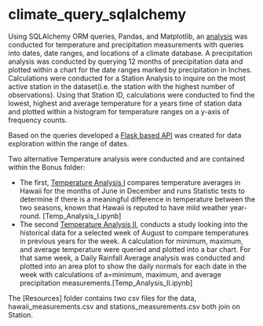 # climate_query_sqlalchemy

Using SQLAlchemy ORM queries, Pandas, and Matplotlib, an <a href="https://github.com/cspence001/climate_query_sqlalchemy/blob/main/climate_starter.ipynb">analysis</a> was conducted for temperature and precipitation measurements with queries into dates, date ranges, and locations of a climate database. A precipitation analysis was conducted by querying 12 months of precipitation data and plotted within a chart for the date ranges marked by precipitation in Inches. Calculations were conducted for a Station Analysis to inquire on the most active station in the dataset(i.e. the station with the highest number of observations). Using that Station ID, calculations were conducted to find the lowest, highest and average temperature for a years time of station data and plotted within a histogram for temperature ranges on a y-axis of frequency counts.

Based on the queries developed a  <a href="https://github.com/cspence001/climate_query_sqlalchemy/blob/main/climate_app.py">Flask based API</a> was created for data exploration within the range of dates.

Two alternative Temperature analysis were conducted and are contained within the Bonus folder: </br>
<ul>
<li>The first, <a href="https://github.com/cspence001/climate_query_sqlalchemy/blob/main/Bonus/Temp_Analysis_I.ipynb">Temperature Analysis I</a> compares temperature averages in Hawaii for the months of June in December and runs Statistic tests to determine if there is a meaningful difference in temperature between the two seasons, known that Hawaii is reputed to have mild weather year-round. [Temp_Analysis_I.ipynb] </br></li>
<li>The second <a href="https://github.com/cspence001/climate_query_sqlalchemy/blob/main/Bonus/Temp_Analysis_II.ipynb">Temperature Analysis II</a>, conducts a study looking into the historical data for a selected week of August to compare temperatures in previous years for the week. A calculation for minimum, maximum, and average temperature were queried and plotted into a bar chart. For that same week, a Daily Rainfall Average analysis was conducted and plotted into an area plot to show the daily normals for each date in the week with calculations of a=minimum, maximum, and average precipitation measurements.[Temp_Analysis_II.ipynb]</br></li>
</ul>

The [Resources] folder contains two csv files for the data, hawaii_measurements.csv and stations_measurements.csv both join on Station.
